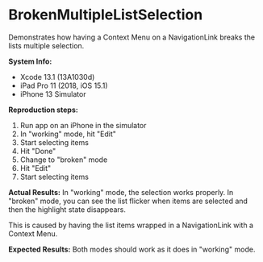 # BrokenMultipleListSelection

Demonstrates how having a Context Menu on a NavigationLink breaks the lists multiple selection.

**System Info:**
* Xcode 13.1 (13A1030d)
* iPad Pro 11 (2018, iOS 15.1)
* iPhone 13 Simulator


**Reproduction steps:**
1. Run app on an iPhone in the simulator
2. In "working" mode, hit "Edit"
3. Start selecting items
4. Hit "Done"
5. Change to "broken" mode
6. Hit "Edit"
7. Start selecting items


**Actual Results:**
In "working" mode, the selection works properly. In "broken" mode, you can see the list flicker when items are selected and then the highlight state disappears.

This is caused by having the list items wrapped in a NavigationLink with a Context Menu.


**Expected Results:**
Both modes should work as it does in "working" mode.